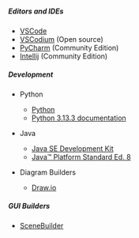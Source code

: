 
##### Editors and IDEs
- [VSCode](https://code.visualstudio.com/download)
- [VSCodium](https://vscodium.com/) (Open source)
- [PyCharm](https://www.jetbrains.com/pycharm/download) (Community Edition)
- [Intellij](https://www.jetbrains.com/idea/download) (Community Edition)

##### Development

- Python
	- [Python](https://www.python.org/downloads/)
	- [Python 3.13.3 documentation](https://docs.python.org/3/)

- Java
	- [Java SE Development Kit](https://www.oracle.com/java/technologies/downloads/)
	- [Java™ Platform Standard Ed. 8](https://docs.oracle.com/javase/8/docs/api/)

- Diagram Builders
    - [Draw.io](https://www.draw.io/)

##### GUI Builders
- [SceneBuilder](https://gluonhq.com/products/scene-builder/)

